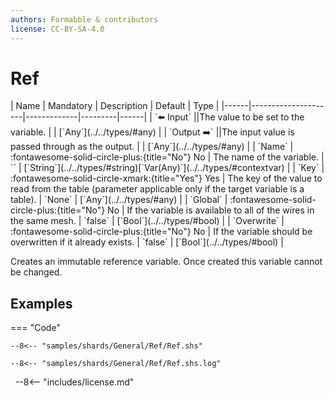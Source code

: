 ```yaml
---
authors: Formabble & contributors
license: CC-BY-SA-4.0
---
```



# Ref

<div class="sh-parameters" markdown="1">
| Name | Mandatory | Description | Default | Type |
|------|---------------------|-------------|---------|------|
| `⬅️ Input` ||The value to be set to the variable. | | [`Any`](../../types/#any) |
| `Output ➡️` ||The input value is passed through as the output. | | [`Any`](../../types/#any) |
| `Name` | :fontawesome-solid-circle-plus:{title="No"} No  | The name of the variable. | `` | [`String`](../../types/#string)[`Var(Any)`](../../types/#contextvar) |
| `Key` | :fontawesome-solid-circle-xmark:{title="Yes"} Yes  | The key of the value to read from the table (parameter applicable only if the target variable is a table). | `None` | [`Any`](../../types/#any) |
| `Global` | :fontawesome-solid-circle-plus:{title="No"} No  | If the variable is available to all of the wires in the same mesh. | `false` | [`Bool`](../../types/#bool) |
| `Overwrite` | :fontawesome-solid-circle-plus:{title="No"} No  | If the variable should be overwritten if it already exists. | `false` | [`Bool`](../../types/#bool) |

</div>

Creates an immutable reference variable. Once created this variable cannot be changed.

## Examples

=== "Code"

  ```x86asm linenums="1"
  --8<-- "samples/shards/General/Ref/Ref.shs"
  ```

  ```
  --8<-- "samples/shards/General/Ref/Ref.shs.log"
  ```
&nbsp;
--8<-- "includes/license.md"

